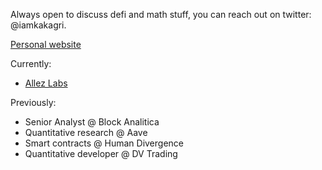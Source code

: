 

<!--
**kakagri/kakagri** is a ✨ _special_ ✨ repository because its `README.md` (this file) appears on your GitHub profile.

Here are some ideas to get you started:

- 🔭 I’m currently working on ...
- 🌱 I’m currently learning ...
- 👯 I’m looking to collaborate on ...
- 🤔 I’m looking for help with ...
- 💬 Ask me about ...
- 📫 How to reach me: ...
- 😄 Pronouns: ...
- ⚡ Fun fact: ...
-->


Always open to discuss defi and math stuff, you can reach out on twitter: @iamkakagri.


[Personal website](https://www.khaledgrira.com)

Currently: 
- [Allez Labs](https://allez.xyz)


Previously:
- Senior Analyst @ Block Analitica
- Quantitative research @ Aave
- Smart contracts @ Human Divergence
- Quantitative developer @ DV Trading
</p>
